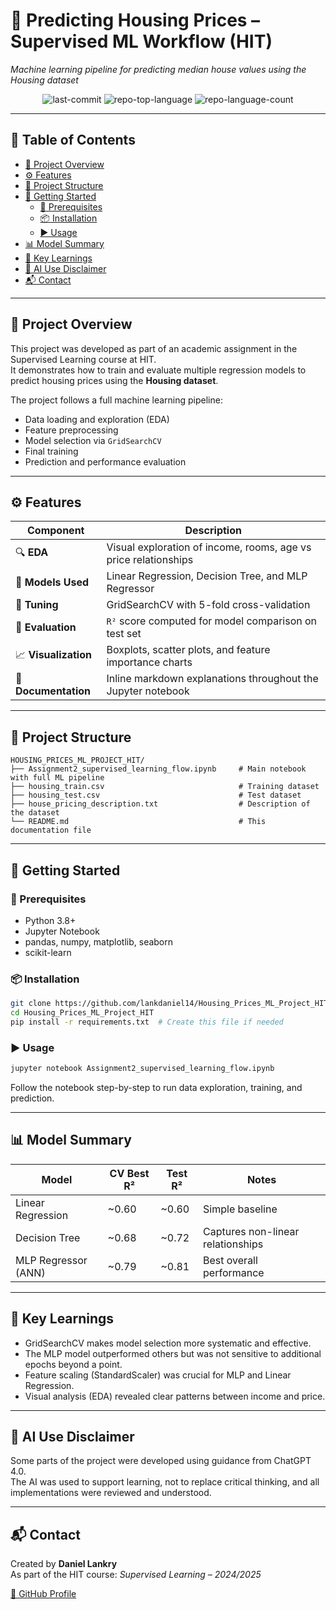# 🏡 Predicting Housing Prices – Supervised ML Workflow (HIT)

<em>Machine learning pipeline for predicting median house values using the Housing dataset</em>

<p align="center">
  <img src="https://img.shields.io/github/last-commit/lankdaniel14/Housing_Prices_ML_Project_HIT?style=flat&logo=git&logoColor=white&color=0080ff" alt="last-commit">
  <img src="https://img.shields.io/github/languages/top/lankdaniel14/Housing_Prices_ML_Project_HIT?style=flat&color=0080ff" alt="repo-top-language">
  <img src="https://img.shields.io/github/languages/count/lankdaniel14/Housing_Prices_ML_Project_HIT?style=flat&color=0080ff" alt="repo-language-count">
</p>

---

## 📌 Table of Contents

- [📖 Project Overview](#-project-overview)
- [⚙️ Features](#️-features)
- [📁 Project Structure](#-project-structure)
- [🚀 Getting Started](#-getting-started)
  - [🔧 Prerequisites](#-prerequisites)
  - [📦 Installation](#-installation)
  - [▶️ Usage](#️-usage)
- [📊 Model Summary](#-model-summary)
- [🧠 Key Learnings](#-key-learnings)
- [🤖 AI Use Disclaimer](#-ai-use-disclaimer)
- [📬 Contact](#-contact)

---

## 📖 Project Overview

This project was developed as part of an academic assignment in the Supervised Learning course at HIT.  
It demonstrates how to train and evaluate multiple regression models to predict housing prices using the **Housing dataset**.

The project follows a full machine learning pipeline:
- Data loading and exploration (EDA)
- Feature preprocessing
- Model selection via `GridSearchCV`
- Final training
- Prediction and performance evaluation

---

## ⚙️ Features

| Component         | Description                                                                 |
|-------------------|-----------------------------------------------------------------------------|
| 🔍 **EDA**         | Visual exploration of income, rooms, age vs price relationships             |
| 🧱 **Models Used** | Linear Regression, Decision Tree, and MLP Regressor                         |
| 🔧 **Tuning**       | GridSearchCV with 5-fold cross-validation                                  |
| 🧪 **Evaluation**   | `R²` score computed for model comparison on test set                       |
| 📈 **Visualization**| Boxplots, scatter plots, and feature importance charts                     |
| 📘 **Documentation**| Inline markdown explanations throughout the Jupyter notebook               |

---

## 📁 Project Structure

```text
HOUSING_PRICES_ML_PROJECT_HIT/
├── Assignment2_supervised_learning_flow.ipynb     # Main notebook with full ML pipeline
├── housing_train.csv                              # Training dataset
├── housing_test.csv                               # Test dataset
├── house_pricing_description.txt                  # Description of the dataset
└── README.md                                      # This documentation file
```

---

## 🚀 Getting Started

### 🔧 Prerequisites

- Python 3.8+
- Jupyter Notebook
- pandas, numpy, matplotlib, seaborn
- scikit-learn

### 📦 Installation

```bash
git clone https://github.com/lankdaniel14/Housing_Prices_ML_Project_HIT
cd Housing_Prices_ML_Project_HIT
pip install -r requirements.txt  # Create this file if needed
```

### ▶️ Usage

```bash
jupyter notebook Assignment2_supervised_learning_flow.ipynb
```

Follow the notebook step-by-step to run data exploration, training, and prediction.

---

## 📊 Model Summary

| Model               | CV Best R² | Test R² | Notes                              |
|---------------------|------------|---------|------------------------------------|
| Linear Regression   | ~0.60      | ~0.60   | Simple baseline                     |
| Decision Tree       | ~0.68      | ~0.72   | Captures non-linear relationships  |
| MLP Regressor (ANN) | ~0.79      | ~0.81   | Best overall performance            |

---

## 🧠 Key Learnings

- GridSearchCV makes model selection more systematic and effective.
- The MLP model outperformed others but was not sensitive to additional epochs beyond a point.
- Feature scaling (StandardScaler) was crucial for MLP and Linear Regression.
- Visual analysis (EDA) revealed clear patterns between income and price.

---

## 🤖 AI Use Disclaimer

Some parts of the project were developed using guidance from ChatGPT 4.0.  
The AI was used to support learning, not to replace critical thinking, and all implementations were reviewed and understood.

---

## 📬 Contact

Created by **Daniel Lankry**  
As part of the HIT course: *Supervised Learning – 2024/2025*

[🔗 GitHub Profile](https://github.com/lankdaniel14)

